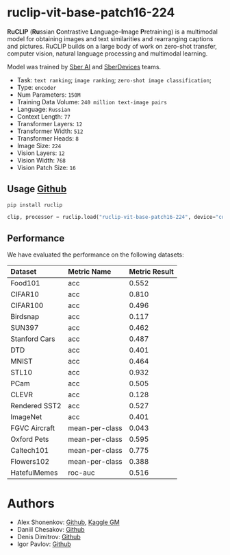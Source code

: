 # ruclip-vit-base-patch16-224

**RuCLIP** (**Ru**ssian **C**ontrastive **L**anguage–**I**mage **P**retraining) is a multimodal model 
for obtaining images and text similarities and rearranging captions and pictures. 
RuCLIP builds on a large body of work on zero-shot transfer, computer vision, natural language processing and 
multimodal learning. 

Model was trained by [Sber AI](https://github.com/sberbank-ai) and [SberDevices](https://sberdevices.ru/) teams.  
* Task: `text ranking`; `image ranking`; `zero-shot image classification`;
* Type: `encoder`
* Num Parameters: `150M`
* Training Data Volume: `240 million text-image pairs`
* Language: `Russian`
* Context Length: `77`
* Transformer Layers: `12`
* Transformer Width: `512`
* Transformer Heads: `8`
* Image Size: `224`
* Vision Layers: `12`
* Vision Width: `768`
* Vision Patch Size: `16`

## Usage [Github](https://github.com/sberbank-ai/ru-clip)

```
pip install ruclip
```

```python
clip, processor = ruclip.load("ruclip-vit-base-patch16-224", device="cuda")
```


## Performance
We have evaluated the performance on the following datasets:

| Dataset       | Metric Name    | Metric Result       |
|:--------------|:---------------|:--------------------|
| Food101       | acc            | 0.552		      	   |
| CIFAR10       | acc            | 0.810	             |
| CIFAR100      | acc            | 0.496               |
| Birdsnap      | acc            | 0.117               |
| SUN397        | acc            | 0.462               |
| Stanford Cars | acc            | 0.487               |
| DTD           | acc            | 0.401	             |
| MNIST         | acc            | 0.464	             |
| STL10         | acc            | 0.932	             |
| PCam          | acc            | 0.505               |
| CLEVR         | acc            | 0.128               |
| Rendered SST2 | acc            | 0.527               |
| ImageNet      | acc            | 0.401               |
| FGVC Aircraft | mean-per-class | 0.043               |
| Oxford Pets   | mean-per-class | 0.595               |
| Caltech101    | mean-per-class | 0.775               |
| Flowers102    | mean-per-class | 0.388               |
| HatefulMemes  | roc-auc        | 0.516               |


# Authors

+ Alex Shonenkov: [Github](https://github.com/shonenkov), [Kaggle GM](https://www.kaggle.com/shonenkov)
+ Daniil Chesakov: [Github](https://github.com/Danyache)
+ Denis Dimitrov: [Github](https://github.com/denndimitrov)
+ Igor Pavlov: [Github](https://github.com/boomb0om)
